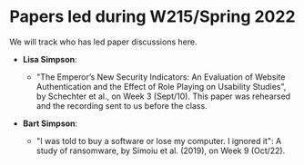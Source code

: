 # Papers led during W215/Spring 2022

We will track who has led paper discussions here.

* **Lisa Simpson**:
  * "The Emperor’s New Security Indicators: An Evaluation of Website Authentication and the Effect of Role Playing on Usability Studies", by Schechter et al., on Week 3 (Sept/10). This paper was rehearsed and the recording sent to us before the class.
  
* **Bart Simpson**:
  * "I was told to buy a software or lose my computer. I ignored it": A study of ransomware, by Simoiu et al. (2019), on Week 9 (Oct/22).

